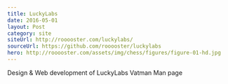 ```yaml
---
title: LuckyLabs
date: 2016-05-01
layout: Post
category: site
siteUrl: http://rooooster.com/luckylabs/
sourceUrl: https://github.com/rooooster/luckylabs
hero: http://rooooster.com/assets/img/chess/figures/figure-01-hd.jpg
---
```


Design & Web development of LuckyLabs Vatman Man page
